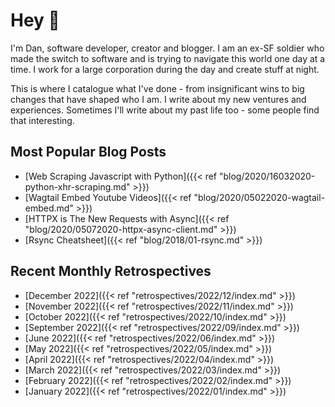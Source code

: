 # Hey 👋

I'm Dan, software developer, creator and blogger. I am an ex-SF soldier who made the switch to software and is trying to navigate this world one day at a time. I work for a large corporation during the day and create stuff at night.

This is where I catalogue what I've done - from insignificant wins to big changes that have shaped who I am. I write about my new ventures and experiences. Sometimes I'll write about my past life too - some people find that interesting.

## Most Popular Blog Posts

- [Web Scraping Javascript with Python]({{< ref "blog/2020/16032020-python-xhr-scraping.md" >}})
- [Wagtail Embed Youtube Videos]({{< ref "blog/2020/05022020-wagtail-embed.md" >}})
- [HTTPX is The New Requests with Async]({{< ref "blog/2020/05072020-httpx-async-client.md" >}})
- [Rsync Cheatsheet]({{< ref "blog/2018/01-rsync.md" >}})

## Recent Monthly Retrospectives

- [December 2022]({{< ref "retrospectives/2022/12/index.md" >}})
- [November 2022]({{< ref "retrospectives/2022/11/index.md" >}})
- [October 2022]({{< ref "retrospectives/2022/10/index.md" >}})
- [September 2022]({{< ref "retrospectives/2022/09/index.md" >}})
- [June 2022]({{< ref "retrospectives/2022/06/index.md" >}})
- [May 2022]({{< ref "retrospectives/2022/05/index.md" >}})
- [April 2022]({{< ref "retrospectives/2022/04/index.md" >}})
- [March 2022]({{< ref "retrospectives/2022/03/index.md" >}})
- [February 2022]({{< ref "retrospectives/2022/02/index.md" >}})
- [January 2022]({{< ref "retrospectives/2022/01/index.md" >}})

